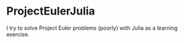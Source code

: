 # ProjectEulerJulia
I try to solve Project Euler problems (poorly) with Julia as a learning exercise. 
